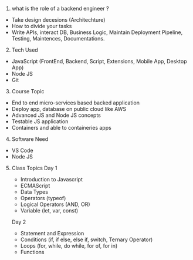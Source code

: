 <!-- Backend Engineering -->

1. what is the role of a backend engineer ?
- Take design decesions (Architechture)
- How to divide your tasks
- Write APIs, interact DB, Business Logic, Maintain Deployment Pipeline, Testing, Maintences, Documentations.

2. Tech Used
- JavaScript (FrontEnd, Backend, Script, Extensions, Mobile App, Desktop App)
- Node JS
- Git

3. Course Topic
- End to end micro-services based backed application
- Deploy app, database on public cloud like AWS
- Advanced JS and Node JS concepts
- Testable JS application
- Containers and able to containeries apps

4. Software Need
- VS Code
- Node JS

5. Class Topics
    Day 1 
    - Introduction to Javascript
    - ECMAScript
    - Data Types
    - Operators (typeof)
    - Logical Operators (AND, OR)
    - Variable (let, var, const)
    
    Day 2
    - Statement and Expression
    - Conditions (if, if else, else if, switch, Ternary Operator)
    - Loops (for, while, do while, for of, for in)
    - Functions

